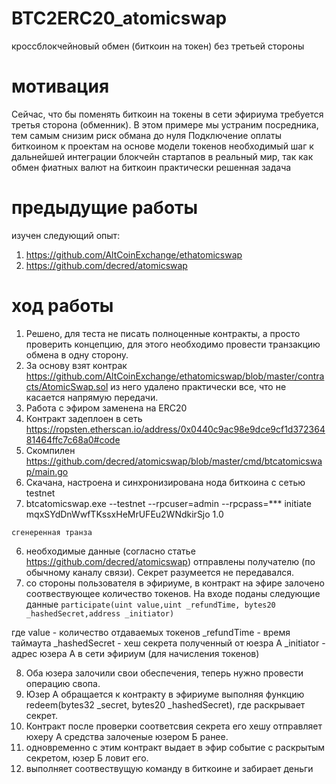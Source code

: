 # BTC2ERC20_atomicswap
кроссблокчейновый обмен (биткоин на токен) без третьей стороны

# мотивация
Сейчас, что бы поменять биткоин на токены в сети эфириума требуется третья сторона (обменник). В этом примере мы устраним посредника, тем самым снизим риск обмана до нуля
Подключение оплаты биткоином к проектам на основе модели токенов необходимый шаг к дальнейшей интеграции блокчейн стартапов в реальный мир, так как обмен фиатных валют на биткоин практически решенная задача

# предыдущие работы
изучен следующий опыт:
1. https://github.com/AltCoinExchange/ethatomicswap
2. https://github.com/decred/atomicswap


# ход работы
1. Решено, для теста не писать полноценные контракты, а просто проверить концепцию, для этого необходимо провести транзакцию обмена в одну сторону. 
2. За основу взят контрак https://github.com/AltCoinExchange/ethatomicswap/blob/master/contracts/AtomicSwap.sol из него удалено практически все, что не касается напрямую передачи. 
3. Работа с эфиром заменена на ERC20 
4. Контракт задеплоен в сеть https://ropsten.etherscan.io/address/0x0440c9ac98e9dce9cf1d37236481464ffc7c68a0#code
5. Скомпилен https://github.com/decred/atomicswap/blob/master/cmd/btcatomicswap/main.go 
6. Скачана, настроена и синхронизирована нода биткоина с сетью testnet
7. btcatomicswap.exe --testnet --rpcuser=admin --rpcpass=*** initiate mqxSYdDnWwfTKssxHeMrUFEu2WNdkirSjo 1.0

``сгенеренная транза``

6. необходимые данные (согласно статье https://github.com/decred/atomicswap) отправлены получателю (по обычному каналу связи). Секрет разумеется не передавался.
7. со стороны пользователя в эфириуме, в контракт на эфире залочено соотвествующее количество токенов. На входе поданы следующие данные ``participate(uint value,uint _refundTime, bytes20 _hashedSecret,address _initiator)``

где value - количество отдаваемых токенов
_refundTime - время таймаута
_hashedSecret - хеш секрета полученный от юезра А
_initiator - адрес юзера А в сети эфириум (для начисления токенов)

8. Оба юзера залочили свои обеспечения, теперь нужно провести операцию свопа. 
9. Юзер А обращается к контракту в эфириуме выполняя функцию redeem(bytes32 _secret, bytes20 _hashedSecret), где раскрывает секрет. 
10. Контракт после проверки соответсвия секрета его хешу отправляет юхеру А средства залоченые юзером Б ранее. 
11. одновременно с этим контракт выдает в эфир событие с раскрытым секретом, юзер Б ловит его.
12. выполняет соотвествущую команду в биткоине и забирает деньги
